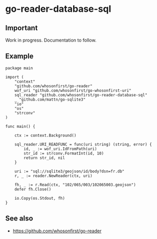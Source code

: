 # go-reader-database-sql

## Important

Work in progress. Documentation to follow.

## Example

```
package main

import (
	"context"
	"github.com/whosonfirst/go-reader"
	wof_uri "github.com/whosonfirst/go-whosonfirst-uri"	
	sql_reader "github.com/whosonfirst/go-reader-database-sql"
	_ "github.com/mattn/go-sqlite3"
	"io"
	"os"
	"strconv"
)

func main() {
	
	ctx := context.Background()

	sql_reader.URI_READFUNC = func(uri string) (string, error) {
		id, _ := wof_uri.IdFromPath(uri)		
		str_id := strconv.FormatInt(id, 10)
		return str_id, nil
	}

	uri := "sql://sqlite3/geojson/id/body?dsn=fr.db"	
	r, _ := reader.NewReader(ctx, uri)

	fh, _ := r.Read(ctx, "102/065/003/102065003.geojson")
	defer fh.Close()
	
	io.Copy(os.Stdout, fh)		
}
```

## See also

* https://github.com/whosonfirst/go-reader